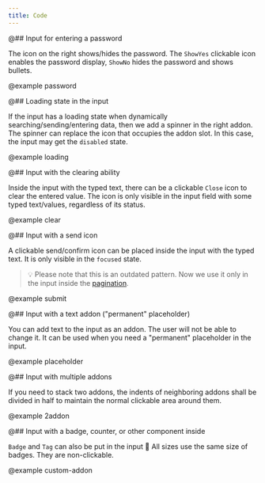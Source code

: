 ```yaml
---
title: Code
---
```


@## Input for entering a password

The icon on the right shows/hides the password. The `ShowYes` clickable icon enables the password display, `ShowNo` hides the password and shows bullets.

@example password

@## Loading state in the input

If the input has a loading state when dynamically searching/sending/entering data, then we add a spinner in the right addon. The spinner can replace the icon that occupies the addon slot. In this case, the input may get the `disabled` state.

@example loading

@## Input with the clearing ability

Inside the input with the typed text, there can be a clickable `Close` icon to clear the entered value. The icon is only visible in the input field with some typed text/values, regardless of its status.

@example clear

@## Input with a send icon

A clickable send/confirm icon can be placed inside the input with the typed text. It is only visible in the `focused` state.

> 💡 Please note that this is an outdated pattern. Now we use it only in the input inside the [pagination](/components/pagination/).

@example submit

@## Input with a text addon ("permanent" placeholder)

You can add text to the input as an addon. The user will not be able to change it. It can be used when you need a "permanent" placeholder in the input.

@example placeholder

@## Input with multiple addons

If you need to stack two addons, the indents of neighboring addons shall be divided in half to maintain the normal clickable area around them.

@example 2addon

@## Input with a badge, counter, or other component inside

`Badge` and `Tag` can also be put in the input 🤪 All sizes use the same size of badges. They are non-clickable.

@example custom-addon
